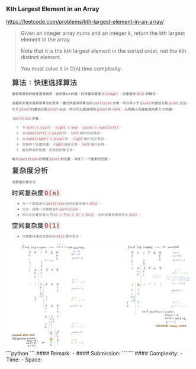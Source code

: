 ### Kth Largest Element in an Array
https://leetcode.com/problems/kth-largest-element-in-an-array/
>Given an integer array nums and an integer k, return the kth largest element in the array.
>
>Note that it is the kth largest element in the sorted order, not the kth distinct element.
>
>You must solve it in O(n) time complexity.

<img src="../images/QuickSelect_Note2.png" width="500px" />
<img src="../images/QuickSelect_Note1.png" width="500px" />
```python
```
#### Remark:
- 
#### Submission:
```
```
#### Complexity:
- Time:
- Space:
